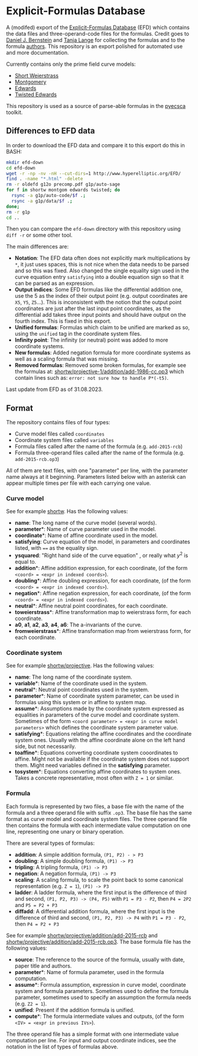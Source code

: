 # Explicit-Formulas Database
A (modifed) export of the [Explicit-Formulas Database](https://www.hyperelliptic.org/EFD/) (EFD) which contains
the data files and three-operand-code files for the formulas. Credit goes to [Daniel J. Bernstein](https://cr.yp.to/djb.html) and [Tanja Lange](https://www.hyperelliptic.org/tanja/)
for collecting the formulas and to the formula [authors](https://www.hyperelliptic.org/EFD/bib.html). This repository is an export polished for automated use
and more documentation.

Currently contains only the prime field curve models:

 - [Short Weierstrass](shortw/)
 - [Montgomery](montgom/)
 - [Edwards](edwards/)
 - [Twisted Edwards](twisted/)

This repository is used as a source of parse-able formulas in the [pyecsca](https://github.com/J08nY/pyecsca)
toolkit.

## Differences to EFD data

In order to download the EFD data and compare it to this export do this in BASH:
```bash
mkdir efd-down
cd efd-down
wget -r -np -nv -nH --cut-dirs=1 http://www.hyperelliptic.org/EFD/
find . -name "*.html" -delete
rm -r oldefd g12o precomp.pdf g1p/auto-sage
for f in shortw montgom edwards twisted; do
  rsync -a g1p/auto-code/$f .;
  rsync -a g1p/data/$f .;
done;
rm -r g1p
cd ..
```

Then you can compare the `efd-down` directory with this repository using `diff -r` or some other tool.

The main differences are:

 - **Notation**: The EFD data often does not explicitly mark multiplications by `*`, it just uses spaces, this is not
                 nice when the data needs to be parsed and so this was fixed. Also changed the single equality sign
                 used in the curve equation entry `satisfying` into a double equation sign so that it can be parsed
                 as an expression.
 - **Output indices**: Some EFD formulas like the differential addition one, use the 5 as the index of their output point
                       (e.g. output coordinates are `X5`, `Y5`, `Z5`...). This is inconsistent with the notion that the
                       output point coordinates are just after the last input point coordinates, as the differential add
                       takes three input points and should have output on the fourth index. This is fixed in this export.
 - **Unified formulas**: Formulas which claim to be unified are marked as so, using the `unified` tag in the coordinate
                         system files.
 - **Infinity point**: The infinity (or neutral) point was added to more coordinate systems.
 - **New formulas**: Added negation formula for more coordinate systems as well as a scaling formula that was missing.
 - **Removed formulas**: Removed some broken formulas, for example see the formulas at:
                         [shortw/projective-1/addition/add-1986-cc.op3](https://www.hyperelliptic.org/EFD/g1p/auto-code/shortw/projective-1/addition/add-1986-cc.op3)
                         which contain lines such as: `error: not sure how to handle P*(-t5)`.

Last update from EFD as of 31.08.2023.


## Format

The repository contains files of four types:
 - Curve model files called `coordinates`
 - Coordinate system files called `variables`
 - Formula files called after the name of the formula (e.g. `add-2015-rcb`)
 - Formula three-operand files called after the name of the formula (e.g. `add-2015-rcb.op3`)

All of them are text files, with one "parameter" per line, with the parameter name always at it beginning.
Parameters listed below with an asterisk can appear multiple times per file with each carrying one value.

### Curve model

See for example [shortw](shortw/coordinates).
Has the following values:

 - **name**: The long name of the curve model (several words).
 - **parameter***: Name of curve parameter used in the model.
 - **coordinate***: Name of affine coordinate used in the model.
 - **satisfying**: Curve equation of the model, in parameters and coordinates listed, with `==` as the equality sign.
 - **ysquared**: "Right hand side of the curve equation" , or really what $y^2$ is equal to.
 - **addition***: Affine addition expression, for each coordinate, (of the form `<coord> = <expr in indexed coords>`).
 - **doubling***: Affine doubling expression, for each coordinate, (of the form `<coord> = <expr in indexed coords>`).
 - **negation***: Affine negation expression, for each coordinate, (of the form `<coord> = <expr in indexed coords>`).
 - **neutral***: Affine neutral point coordinates, for each coordinate.
 - **toweierstrass***: Affine transformation map to weierstrass form, for each coordinate.
 - **a0**, **a1**, **a2**, **a3**, **a4**, **a6**: The a-invariants of the curve.
 - **fromweierstrass***: Affine transformation map from weierstrass form, for each coordinate.
 
### Coordinate system

See for example [shortw/projective](shortw/projective/variables).
Has the following values:

 - **name**: The long name of the coordinate system.
 - **variable***: Name of the coordinate used in the system.
 - **neutral***: Neutral point coordinates used in the system.
 - **parameter***: Name of coordinate system parameter, can be used in formulas using this system or in affine to system map.
 - **assume***: Assumptions made by the coordinate system expressed as equalities in parameters of the curve model and coordinate system.
                Sometimes of the form `<coord parameter> = <expr in curve model parameters>` which defines the coordinate system
                parameter value.
 - **satisfying***: Equations relating the affine coordinates and the coordinate system ones. Usually with the affine
 					coordinate alone on the left hand side, but not necessarily.
 - **toaffine***: Equations converting coordinate system cooordinates to affine. Might not be available if the coordinate system
 				  does not support them. Might need variables defined in the **satisfying** parameter.
 - **tosystem***: Equations converting affine coordinates to system ones. Takes a concrete representative, most often
 				  with `Z = 1` or similar.

### Formula

Each formula is represented by two files, a base file with the name of the formula
and a three operand file with suffix `.op3`. The base file has the same format as curve model and
coordinate system files. The three operand file then contains the formula with each intermediate
value computation on one line, representing one unary or binary operation.

There are several types of formulas:
 - **addition**: A simple addition formula, `(P1, P2) - > P3`
 - **doubling**: A simple doubling formula, `(P1) -> P3`
 - **tripling**: A tripling formula, `(P1) -> P3`
 - **negation**: A negation formula, `(P1) -> P3`
 - **scaling**: A scaling formula, to scale the point back to some canonical representation (e.g. `Z = 1`), `(P1) -> P3`
 - **ladder**: A ladder formula, where the first input is the difference of third and second, `(P1, P2, P3) -> (P4, P5)` with `P1 = P3 - P2`, then `P4 = 2P2` and `P5 = P2 + P3`
 - **diffadd**: A differential addition formula, where the first input is the difference of third and second, `(P1, P2, P3) -> P4` with `P1 = P3 - P2`, then `P4 = P2 + P3`

See for example [shortw/projective/addition/add-2015-rcb](shortw/projective/addition/add-2015-rcb) and
[shortw/projective/addition/add-2015-rcb.op3](shortw/projective/addition/add-2015-rcb.op3).
The base formula file has the following values:

 - **source**: The reference to the source of the formula, usually with date, paper title and authors.
 - **parameter***: Name of formula parameter, used in the formula computation.
 - **assume***: Formula assumption, expression in curve model, coordinate system and formula parameters. Sometimes used to define
                the formula parameter, sometimes used to specify an assumption the formula needs (e.g. `Z2 = 1`).
 - **unified**: Present if the addition formula is unified.
 - **compute***: The formula intermediate values and outputs, (of the form `<IV> = <expr in previous IVs>`).

The three operand file has a simple format with one intermediate value computation per line.
For input and output coordinate indices, see the notation in the list of types of formulas above.
